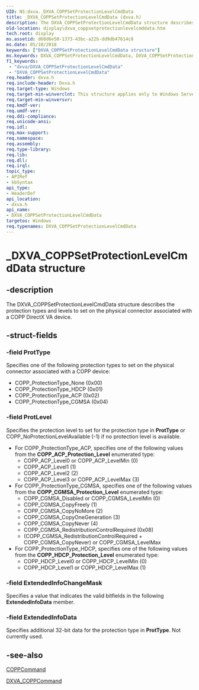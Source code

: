 ```yaml
---
UID: NS:dxva._DXVA_COPPSetProtectionLevelCmdData
title: _DXVA_COPPSetProtectionLevelCmdData (dxva.h)
description: The DXVA_COPPSetProtectionLevelCmdData structure describes the protection types and levels to set on the physical connector associated with a COPP DirectX VA device.
old-location: display\dxva_coppsetprotectionlevelcmddata.htm
tech.root: display
ms.assetid: d68d6e50-1373-43bc-a22b-dd9db47614c8
ms.date: 05/10/2018
keywords: ["DXVA_COPPSetProtectionLevelCmdData structure"]
ms.keywords: DXVA_COPPSetProtectionLevelCmdData, DXVA_COPPSetProtectionLevelCmdData structure [Display Devices], _DXVA_COPPSetProtectionLevelCmdData, display.dxva_coppsetprotectionlevelcmddata, dxva/DXVA_COPPSetProtectionLevelCmdData, dxvaref_ac7e802b-dd23-49da-ab02-21d80eaabe86.xml
f1_keywords:
 - "dxva/DXVA_COPPSetProtectionLevelCmdData"
 - "DXVA_COPPSetProtectionLevelCmdData"
req.header: dxva.h
req.include-header: Dxva.h
req.target-type: Windows
req.target-min-winverclnt: This structure applies only to Windows Server 2003 with SP1 and later, and Windows XP with SP2 and later.
req.target-min-winversvr: 
req.kmdf-ver: 
req.umdf-ver: 
req.ddi-compliance: 
req.unicode-ansi: 
req.idl: 
req.max-support: 
req.namespace: 
req.assembly: 
req.type-library: 
req.lib: 
req.dll: 
req.irql: 
topic_type:
- APIRef
- kbSyntax
api_type:
- HeaderDef
api_location:
- dxva.h
api_name:
- DXVA_COPPSetProtectionLevelCmdData
targetos: Windows
req.typenames: DXVA_COPPSetProtectionLevelCmdData
---
```


# _DXVA_COPPSetProtectionLevelCmdData structure


## -description


The DXVA_COPPSetProtectionLevelCmdData structure describes the protection types and levels to set on the physical connector associated with a COPP DirectX VA device.


## -struct-fields




### -field ProtType

Specifies one of the following protection types to set on the physical connector associated with a COPP device:

<ul>
<li>
COPP_ProtectionType_None (0x00)

</li>
<li>
COPP_ProtectionType_HDCP (0x01)

</li>
<li>
COPP_ProtectionType_ACP (0x02)

</li>
<li>
COPP_ProtectionType_CGMSA (0x04)

</li>
</ul>

### -field ProtLevel

Specifies the protection level to set for the protection type in <b>ProtType</b> or COPP_NoProtectionLevelAvailable (-1) if no protection level is available.

<ul>
<li>For COPP_ProtectionType_ACP, specifies one of the following values from the <b>COPP_ACP_Protection_Level</b> enumerated type:<ul>
<li>COPP_ACP_Level0 or COPP_ACP_LevelMin (0)</li>
<li>COPP_ACP_Level1 (1)</li>
<li>COPP_ACP_Level2 (2)</li>
<li>COPP_ACP_Level3 or COPP_ACP_LevelMax (3)</li>
</ul>
</li>
<li>For COPP_ProtectionType_CGMSA, specifies one of the following values from the <b>COPP_CGMSA_Protection_Level</b> enumerated type:<ul>
<li>COPP_CGMSA_Disabled or COPP_CGMSA_LevelMin (0)</li>
<li>COPP_CGMSA_CopyFreely (1)</li>
<li>COPP_CGMSA_CopyNoMore (2)</li>
<li>COPP_CGMSA_CopyOneGeneration (3)</li>
<li>COPP_CGMSA_CopyNever (4)</li>
<li>COPP_CGMSA_RedistributionControlRequired (0x08)</li>
<li>(COPP_CGMSA_RedistributionControlRequired + COPP_CGMSA_CopyNever) or COPP_CGMSA_LevelMax</li>
</ul>
</li>
<li>For COPP_ProtectionType_HDCP, specifies one of the following values from the <b>COPP_HDCP_Protection_Level</b> enumerated type:<ul>
<li>COPP_HDCP_Level0 or COPP_HDCP_LevelMin (0)</li>
<li>COPP_HDCP_Level1 or COPP_HDCP_LevelMax (1)</li>
</ul>
</li>
</ul>

### -field ExtendedInfoChangeMask

Specifies a value that indicates the valid bitfields in the following <b>ExtendedInfoData</b> member.


### -field ExtendedInfoData

Specifies additional 32-bit data for the protection type in <b>ProtType</b>. Not currently used.


## -see-also




<a href="https://docs.microsoft.com/windows-hardware/drivers/display/coppcommand">COPPCommand</a>



<a href="https://docs.microsoft.com/windows-hardware/drivers/ddi/dxva/ns-dxva-_dxva_coppcommand">DXVA_COPPCommand</a>
 

 

